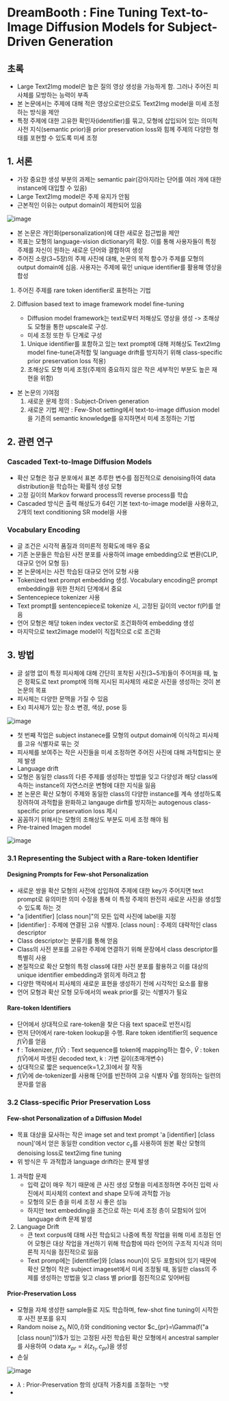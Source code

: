 # DreamBooth : Fine Tuning Text-to-Image Diffusion Models for Subject-Driven Generation

## 초록
- Large Text2Img model은 높은 질의 영상 생성을 가능하게 함. 그러나 주어진 피사체를 모방하는 능력이 부족
- 본 논문에서는 주제에 대해 적은 영상으로만으로도 Text2Img model을 미세 조정하는 방식을 제안
- 특정 주제에 대한 고유한 확인자(identifier)를 묶고, 모형에 삽입되어 있는 의미적 사전 지식(semantic prior)을 prior preservation loss와 힘께 주제의 다양한 형태를 포현할 수 있도록 미세 조정

## 1. 서론

- 가장 중요한 생성 부분의 과제는 semantic pair(강아지라는 단어를 여러 개에 대한 instance에 대입할 수 있음)
- Large Text2Img model은 주제 유지가 안됨
- 근본적인 이유는 output domain이 제한되어 있음

![image](https://github.com/user-attachments/assets/8bc9957d-3467-48b0-8307-1c6eadce9c00)

- 본 논문은 개인화(personalization)에 대한 새로운 접근법을 제안
- 목표는 모형의 language-vision dictionary의 확장. 이를 통해 사용자들이 특정 주제를 자신이 원하는 새로운 단어와 결합하여 생성
- 주어진 소량(3~5장)의 주제 사진에 대해, 논문의 목적 함수가 주제를 모형의 output domain에 심음. 사용자는 주제에 묶인 unique identifier를 활용해 영상을 합성

1. 주어진 주제를 rare token identifier로 표현하는 기법
2. Diffusion based text to image framework model fine-tuning

    - Diffusion model framework는 text로부터 저해상도 영상을 생성 -> 초해상도 모형을 통한 upscale로 구성.
    - 미세 조정 또한 두 단계로 구성
    1. Unique identifier를 포함하고 있는 text prompt에 대해 저해상도 Text2Img model fine-tune(과적합 및 language drift를 방지하기 위해 class-specific prior preservation loss 적용)
    2. 초해상도 모형 미세 조정(주제의 중요하지 않은 작은 세부적인 부분도 높은 재현을 위함)
- 본 논문의 기여점
    1. 새로운 문제 정의 : Subject-Driven generation
    2. 새로운 기법 제안 : Few-Shot setting에서 text-to-image diffusion model을 기존의 semantic knowledge를 유지하면서 미세 조정하는 기법
 
## 2. 관련 연구 

### Cascaded Text-to-Image Diffusion Models
- 확산 모형은 정규 분포에서 표본 추루한 변수를 점진적으로 denoising하여 data distribution을 학습하는 확률적 생성 모형
- 고정 길이의 Markov forward process의 reverse process를 학습
- Cascaded 방식은 출력 해상도가 64인 기본 text-to-image model을 사용하고, 2개의 text conditioning SR model을 사용

### Vocabulary Encoding
- 글 조건은 시각적 품질과 의미론적 정확도에 매우 중요
- 기존 논문들은 학습된 사전 분포를 사용하여 image embedding으로 변환(CLIP, 대규모 언어 모형 등)
- 본 논문에서는 사전 학습된 대규모 언어 모형 사용
- Tokenized text prompt embedding 생성. Vocabulary encoding은 prompt embedding을 위한 전처리 단계에서 중요
- Sentencepiece tokenizer 사용
- Text prompt를 sentencepiece로 tokenize 시, 고정된 길이의 vector f(P)를 얻음
- 언어 모형은 해당 token index vector로 조건화하여 embedding 생성
- 마지막으로 text2image model이 직접적으로 c로 조건화

## 3. 방법 
- 글 설명 없이 특정 피사체에 대해 간단히 포착된 사진(3~5개)들이 주어져을 때, 높은 정확도로 text prompt에 의해 지시된 피사체의 새로운 사진을 생성하는 것이 본 논문의 목표
- 피사체는 다양한 문맥을 가질 수 있음
- Ex) 피사체가 있는 장소 변경, 색상, pose 등

![image](https://github.com/user-attachments/assets/cd1f4963-f22e-473b-a309-757b784179e1)

- 첫 번째 작업은 subject instanece를 모형의 output domain에 이식하고 피사체를 고유 식별자로 묶는 것
- 피사체를 보여주는 작은 사진들을 미세 조정하면 주어진 사진에 대해 과적합되는 문제 발생
- Language drift
- 모형은 동일한 class의 다른 주제를 생성하는 방법을 잊고 다양성과 해당 class에 속하는 instance의 자연스러운 변형에 대한 지식을 잃음
- 본 논문은 확산 모형이 주제와 동일한 class의 다양한 instance를 계속 생성하도록 장려하여 과적합을 완화하고 langauge dirft를 방지하는 autogenous class-specific prior preservation loss 제시
- 꼼꼼하기 위해서는 모형의 초해상도 부분도 미세 조정 해야 됨
- Pre-trained Imagen model

![image](https://github.com/user-attachments/assets/19183145-d814-4cb0-ba1e-2c47691a2efe)

### 3.1 Representing the Subject with a Rare-token Identifier

#### Designing Prompts for Few-shot Personalization
- 새로운 쌍을 확산 모형의 사전에 삽입하여 주제에 대한 key가 주어지면 text prompt로 유의미한 의미 수정을 통해 이 특정 주제의 완전히 새로운 사진을 생성할 수 있도록 하는 것
- "a [identifier] [class noun]"의 모든 입력 사진에 label을 지정
- [identifier] : 주제에 연결된 고유 식별자. [class noun] : 주제의 대략적인 class descriptor
- Class descriptor는 분류기를 통해 얻음
- Class의 사전 분포를 고유한 주제에 연결하기 위해 문장에서 class descriptor를 특별히 사용
- 본질적으로 확산 모형의 특정 class에 대한 사전 분포를 활용하고 이를 대상의 unique identifier embedding과 얽히게 하려고 함
- 다양한 맥락에서 피사체의 새로운 표현을 생성하기 전에 시각적인 요소를 활용
- 언어 모형과 확산 모형 모두에서의 weak prior를 갖는 식별자가 필요

#### Rare-token Identifiers 
- 단어에서 상대적으로 rare-token을 찾은 다음 text space로 반전시킴
- 먼저 단어에서 rare-token lookup을 수행. Rare token identifier의 sequence $f(\hat V)$를 얻음
- f : Tokenizer, $f(\hat V)$ : Text sequence를 token에 mapping하는 함수, $\hat V$ : token $f(\hat V)$에서 파생된 decoded text, k : 가변 길이(초매개변수)
- 상대적으로 짧은 sequence(k=1,2,3)에서 잘 작동
- $f(\hat V)$에 de-tokenizer를 사용해 단어를 반전하여 고유 식별자 $\hat V$를 정의하는 일련의 문자를 얻음

### 3.2 Class-specific Prior Preservation Loss

#### Few-shot Personalization of a Diffusion Model
- 목표 대상을 묘사하는 작은 image set and text prompt 'a [identifier] [class noun]'에서 얻은 동일한 condition vector $c_s$를 사용하여 원본 확산 모형의 denoising loss로 text2img fine tuning
- 위 방식은 두 과적합과 language drift라는 문제 발생

1. 과적합 문제
    - 입력 값이 매우 적기 때문에 큰 사진 생성 모형을 미세조정하면 주어진 입력 사진에서 피사체의 context and shape 모두에 과적합 가능
    - 모형의 모든 층을 미세 조정 시 좋은 성능
    - 하지만 text embedding을 조건으로 하는 미세 조정 층이 모함되어 있어 language drift 문제 발생
2. Language Drift
    - 큰 text corpus에 대해 사전 학습되고 나중에 특정 작업을 위해 미세 조정된 언어 모형은 대상 작업을 개선하기 위해 학습함에 따라 언어의 구조적 지식과 의미론적 지식을 점진적으로 잃음
    - Text promp에는 [identifier]와 [class noun]이 모두 포함되어 있기 때문에 확산 모형이 작은 subject imageset에서 미세 조정될 때, 동일한 class의 주제를 생성하는 방법을 잊고 class 별 prior를 점진적으로 잊어버림

#### Prior-Preservation Loss
- 모형을 자체 생성한 sample들로 지도 학습하며, few-shot fine tuning이 시작한 후 사전 분포를 유지
- Random noise $z_{t_1} ~N(0,I)$와 conditioning vector $c_{pr}=\Gamma(f("a [class noun]"))$가 있는 고정된 사전 학습된 확산 모형에서 ancestral sampler를 사용하여 ㅇdata $x_{pr}=\hat x(z_{t_1},c_{pr})$을 생성
- 손실

![image](https://github.com/user-attachments/assets/7431d01b-aba6-4c12-85e3-15e4206007c2)

- $\lambda$ : Prior-Preservation 항의 상대적 가중치를 조절하는 ㄱ밧
- 

